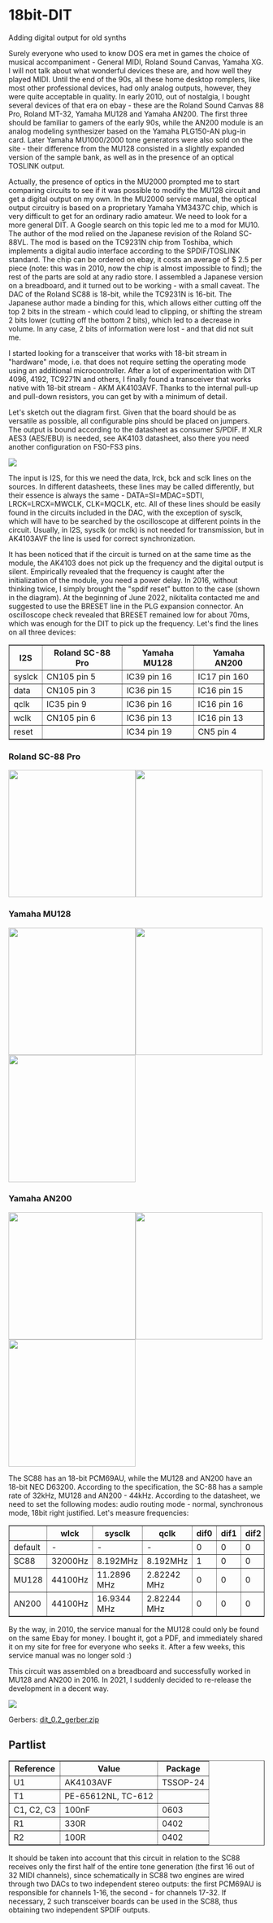 # 18bit-DIT
Adding  digital output for old synths

Surely everyone who used to know DOS era met in games the choice of musical accompaniment - General MIDI, Roland Sound Canvas, Yamaha XG. I will not talk about what wonderful devices these are, and how well they played MIDI. Until the end of the 90s, all these home desktop romplers, like most other professional devices, had only analog outputs, however, they were quite acceptable in quality. In early 2010, out of nostalgia, I bought several devices of that era on ebay - these are the Roland Sound Canvas 88 Pro, Roland MT-32, Yamaha MU128 and Yamaha AN200. The first three should be familiar to gamers of the early 90s, while the AN200 module is an analog modeling synthesizer based on the Yamaha PLG150-AN plug-in card. Later Yamaha MU1000/2000 tone generators were also sold on the site - their difference from the MU128 consisted in a slightly expanded version of the sample bank, as well as in the presence of an optical TOSLINK output.

Actually, the presence of optics in the MU2000 prompted me to start comparing circuits to see if it was possible to modify the MU128 circuit and get a digital output on my own. In the MU2000 service manual, the optical output circuitry is based on a proprietary Yamaha YM3437C chip, which is very difficult to get for an ordinary radio amateur. We need to look for a more general DIT. A Google search on this topic led me to a mod for MU10. The author of the mod relied on the Japanese revision of the Roland SC-88VL. The mod is based on the TC9231N chip from Toshiba, which implements a digital audio interface according to the SPDIF/TOSLINK standard. The chip can be ordered on ebay, it costs an average of $ 2.5 per piece (note: this was in 2010, now the chip is almost impossible to find); the rest of the parts are sold at any radio store. I assembled a Japanese version on a breadboard, and it turned out to be working - with a small caveat. The DAC of the Roland SC88 is 18-bit, while the TC9231N is 16-bit. The Japanese author made a binding for this, which allows either cutting off the top 2 bits in the stream - which could lead to clipping, or shifting the stream 2 bits lower (cutting off the bottom 2 bits), which led to a decrease in volume. In any case, 2 bits of information were lost - and that did not suit me.

I started looking for a transceiver that works with 18-bit stream in "hardware" mode, i.e. that does not require setting the operating mode using an additional microcontroller. After a lot of experimentation with DIT 4096, 4192, TC9271N and others, I finally found a transceiver that works native with 18-bit stream - AKM AK4103AVF. Thanks to the internal pull-up and pull-down resistors, you can get by with a minimum of detail.

Let's sketch out the diagram first. Given that the board should be as versatile as possible, all configurable pins should be placed on jumpers. The output is bound according to the datasheet as consumer S/PDIF. If XLR AES3 (AES/EBU) is needed, see AK4103 datasheet, also there you need another configuration on FS0-FS3 pins.

<p><img src="images/schematic.png"></p>

The input is I2S, for this we need the data, lrck, bck and sclk lines on the sources. In different datasheets, these lines may be called differently, but their essence is always the same - DATA=SI=MDAC=SDTI, LRCK=LRCX=MWCLK, CLK=MQCLK, etc. All of these lines should be easily found in the circuits included in the DAC, with the exception of sysclk, which will have to be searched by the oscilloscope at different points in the circuit. Usually, in I2S, sysclk (or mclk) is not needed for transmission, but in AK4103AVF the line is used for correct synchronization.

It has been noticed that if the circuit is turned on at the same time as the module, the AK4103 does not pick up the frequency and the digital output is silent. Empirically revealed that the frequency is caught after the initialization of the module, you need a power delay. In 2016, without thinking twice, I simply brought the "spdif reset" button to the case (shown in the diagram). At the beginning of June 2022, nikitalita contacted me and suggested to use the BRESET line in the PLG expansion connector. An oscilloscope check revealed that BRESET remained low for about 70ms, which was enough for the DIT to pick up the frequency. Let's find the lines on all three devices:

<table border=1>
<tr><th>I2S </th><th>Roland SC-88 Pro</th><th>Yamaha MU128</th><th>Yamaha AN200</th></tr>
<tr><td>syslck</td>	<td>CN105 pin 5</td>	<td>IC39 pin 16</td>	<td>IC17 pin 160</td></tr>
<tr><td>data</td>	<td>CN105 pin 3</td>	<td>IC36 pin 15</td>	<td>IC16 pin 15</td></tr>
<tr><td>qclk</td>	<td>IC35 pin 9</td>	<td>IC36 pin 16</td>	<td>IC16 pin 16</td></tr>
<tr><td>wclk</td>	<td>CN105 pin 6</td>	<td>IC36 pin 13</td>	<td>IC16 pin 13</td></tr>
<tr><td>reset</td>	<td></td>		<td>IC34 pin 19</td>	<td>CN5 pin 4</td></tr>
</table>


<h3>Roland SC-88 Pro</h3>
<p><img src="images/sc88_01.jpg" height="250"><img src="images/sc88_02.jpg"  height="250"></p>
<h3>Yamaha MU128</h3>
<p><img src="images/mu128_1.jpg" height="250"><img src="images/mu128_2.jpg" height="250"><img src="images/mu128_3.jpg" height="250"></p>
<h3>Yamaha AN200</h3>
<p><img src="images/an200_1.jpg" height="250"><img src="images/an200_2.jpg" height="250"><img src="images/an200_3.jpg" height="250"></p>


The SC88 has an 18-bit PCM69AU, while the MU128 and AN200 have an 18-bit NEC D63200. According to the specification, the SC-88 has a sample rate of 32kHz, MU128 and AN200 - 44kHz. According to the datasheet, we need to set the following modes: audio routing mode - normal, synchronous mode, 18bit right justified. Let's measure frequencies:
<table border=1>
<tr><th></th><th>wlck</th><th>sysclk</th><th>qclk</th><th>dif0</th><th>dif1</th><th>dif2</th><th>ans</th><th>trans</th><th>cks0</th><th>cks1</th><th>fs0</th><th>fs1</th><th>fs2</th><th>fs3</th></tr>

<tr><td>default</td><td>-</td><td>-</td><td>-</td><td>0</td><td>0</td><td>0</td><td>1</td><td>float</td><td>1</td><td>0</td><td>0</td><td>0</td><td>0</td><td>0</td></tr>
<tr><td>SC88</td>
<td>32000Hz</td><td>8.192MHz</td><td>8.192MHz</td>
<td>1</td><td>0</td><td>0</td>
<td>1</td><td>0</td>
<td>1</td><td>0</td>
<td>1</td><td>1</td><td>0</td><td>0</td>
</tr>
<tr><td>MU128</td>
<td>44100Hz</td><td>11.2896 MHz</td><td>2.82242 MHz</td>
<td>0</td><td>0</td><td>0</td>
<td>1</td><td>0</td>
<td>1</td><td>0</td>
<td>0</td><td>0</td><td>0</td><td>0</td>
</tr>
<tr><td>AN200</td>
<td>44100Hz</td><td>16.9344 MHz</td><td>2.82244 MHz</td>
<td>0</td><td>0</td><td>0</td>
<td>1</td><td>0</td>
<td>1</td><td>0</td>
<td>0</td><td>0</td><td>0</td><td>0</td>
</tr>
</table>
By the way, in 2010, the service manual for the MU128 could only be found on the same Ebay for money. I bought it, got a PDF, and immediately shared it on my site for free for everyone who seeks it. After a few weeks, this service manual was no longer sold :)

This circuit was assembled on a breadboard and successfully worked in MU128 and AN200 in 2016. In 2021, I suddenly decided to re-release the development in a decent way.

<p><img src="images/SPDIF.jpg"></p>
<p>Gerbers: <a href="hardware/gerber/dit_0.2_gerber.zip">dit_0.2_gerber.zip</a></p>
<h2>Partlist</h2>
<table border=1>
<tr><th>Reference</th><th>Value</th><th>Package</th></tr>
<tr><td>U1</td><td>AK4103AVF</td><td>TSSOP-24</td></tr>
<tr><td>T1</td><td>PE-65612NL, TC-612</td><td></td></tr>
<tr><td>C1, C2, C3</td><td>100nF</td><td>0603</td></tr>
<tr><td>R1</td><td>330R</td><td>0402</td></tr>
<tr><td>R2</td><td>100R</td><td>0402</td></tr>
</table>

It should be taken into account that this circuit in relation to the SC88 receives only the first half of the entire tone generation (the first 16 out of 32 MIDI channels), since schematically in SC88 two engines are wired through two DACs to two independent stereo outputs: the first PCM69AU is responsible for channels 1-16, the second - for channels 17-32. If necessary, 2 such transceiver boards can be used in the SC88, thus obtaining two independent SPDIF outputs.
